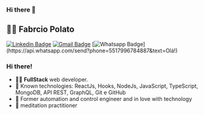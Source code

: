 ### Hi there 👋

<!--
**fabriciopolato/fabriciopolato** is a ✨ _special_ ✨ repository because its `README.md` (this file) appears on your GitHub profile.

Here are some ideas to get you started:

- 🔭 I’m currently working on ...
- 🌱 I’m currently learning ...
- 👯 I’m looking to collaborate on ...
- 🤔 I’m looking for help with ...
- 💬 Ask me about ...
- 📫 How to reach me: ...
- 😄 Pronouns: ...
- ⚡ Fun fact: ...

-->

## :man_technologist: Fabrcio Polato

[![Linkedin Badge](https://img.shields.io/badge/-LinkedIn-blue?style=flat-square&logo=Linkedin&logoColor=white&link=https://www.linkedin.com/in/fabriciopolato/)](https://www.linkedin.com/in/fabriciopolato/)
[![Gmail Badge](https://img.shields.io/badge/-Gmail-c14438?style=flat-square&logo=Gmail&logoColor=white&link=mailto:fabriciopolato@gmail.com)](mailto:fabriciopolato@gmail.com)
[![Whatsapp Badge](https://img.shields.io/badge/-Whatsapp-4CA143?style=flat-square&labelColor=4CA143&logo=whatsapp&logoColor=white&link=https://api.whatsapp.com/send?phone=5541997421886&text=Olá!)](https://api.whatsapp.com/send?phone=5517996784887&text=Olá!)

### Hi there! 

- :man_technologist: **FullStack** web developer.
- 🔭 Known technologies: ReactJs, Hooks, NodeJs, JavaScript, TypeScript, MongoDB, API REST, GraphQL, Git e GitHub
- :book: Former automation and control engineer and in love with technology
- :lotus_position: meditation practitioner
